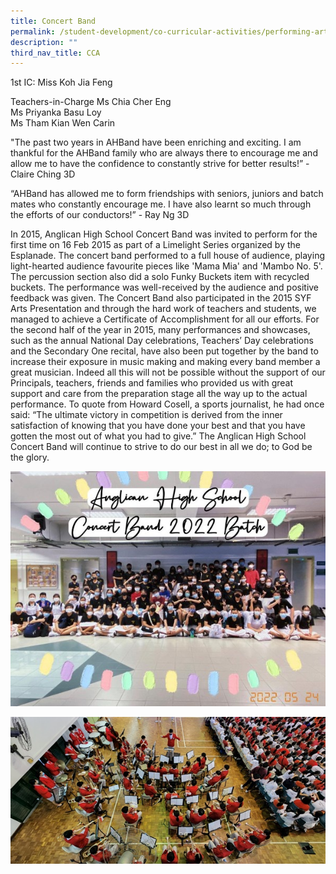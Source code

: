 ```yaml
---
title: Concert Band
permalink: /student-development/co-curricular-activities/performing-arts-groups/concert-band/
description: ""
third_nav_title: CCA
---
```

1st IC: Miss Koh Jia Feng

Teachers-in-Charge
Ms Chia Cher Eng<br>
Ms Priyanka Basu Loy<br>
Ms Tham Kian Wen Carin<br>


"The past two years in AHBand have been enriching and exciting. I am thankful for the AHBand family who are always there to encourage me and allow me to have the confidence to constantly strive for better results!” - Claire Ching 3D
 
“AHBand has allowed me to form friendships with seniors, juniors and batch mates who constantly encourage me. I have also learnt so much through the efforts of our conductors!” - Ray Ng 3D

In 2015, Anglican High School Concert Band was invited to perform for the first time on 16 Feb 2015 as part of a Limelight Series organized by the Esplanade. The concert band performed to a full house of audience, playing light-hearted audience favourite pieces like 'Mama Mia' and 'Mambo No. 5'. The percussion section also did a solo Funky Buckets item with recycled buckets. The performance was well-received by the audience and positive feedback was given.
The Concert Band also participated in the 2015 SYF Arts Presentation and through the hard work of teachers and students, we managed to achieve a Certificate of Accomplishment for all our efforts. For the second half of the year in 2015, many performances and showcases, such as the annual National Day celebrations, Teachers’ Day celebrations and the Secondary One recital, have also been put together by the band to increase their exposure in music making and making every band member a great musician. Indeed all this will not be possible without the support of our Principals, teachers, friends and families who provided us with great support and care from the preparation stage all the way up to the actual performance. To quote from Howard Cosell, a sports journalist, he had once said: “The ultimate victory in competition is derived from the inner satisfaction of knowing that you have done your best and that you have gotten the most out of what you had to give.” The Anglican High School Concert Band will continue to strive to do our best in all we do; to God be the glory.

![](/images/Student%20Development/CCA/Concert%20Band/2022_Concert_Band_01.jpg)

![](/images/Student%20Development/CCA/Concert%20Band/2022_Concert_Band_02.jpg)